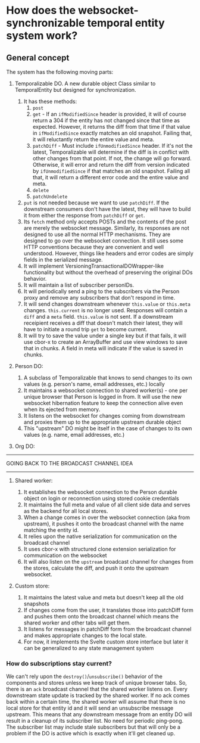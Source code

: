 # How does the websocket-synchronizable temporal entity system work?

## General concept

The system has the following moving parts:

1. Temporalizable DO. A new durable object Class similar to TemporalEntity but designed for synchronization.
   1. It has these methods:
      1. `post`
      2. `get` - If an `ifModifiedSince` header is provided, it will of course return a 304 if the entity has not changed since that time as expected. However, it returns the diff from that time if that value in `ifModifiedSince` exactly matches an old snapshot. Failing that, it will reluctantly return the entire value and meta.
      3. `patchDiff` - Must include `ifUnmodifiedSince` header. If it's not the latest, Temporalizable will determine if the diff is in conflict with other changes from that point. If not, the change will go forward. Otherwise, it will error and return the diff from version indicated by `ifUnmodifiedSince` if that matches an old snapshot. Failing all that, it will return a different error code and the entire value and meta.
      4. `delete`
      5. `patchUndelete`
   2. `put` is not needed because we want to use `patchDiff`. If the downstream consumers don't have the latest, they will have to build it from either the response from `patchDiff` or `get`.
   3. Its `fetch` method only accepts POSTs and the contents of the post are merely the websocket message. Similarly, its responses are not designed to use all the normal HTTP mechanisms. They are designed to go over the websocket connection. It still uses some HTTP conventions because they are convenient and well understood. However, things like headers and error codes are simply fields in the serialized message.
   4. It will implement VersioningTransactionalDOWrapper-like functionality but without the overhead of preserving the original DOs behavior.
   5. It will maintain a list of subscriber personIDs.
   6. It will periodically send a ping to the subscribers via the Person proxy and remove any subscribers that don't respond in time.
   7. It will send changes downstream whenever `this.value` or `this.meta` changes. `this.current` is no longer used. Responses will contain a `diff` and a `meta` field. `this.value` is not sent. If a downstream receipient receives a diff that doesn't match their latest, they will have to initiate a round trip `get` to become current.
   8. It will try to save the value under a single key but if that fails, it will use cbor-x to create an ArrayBuffer and use view windows to save that in chunks. A field in meta will indicate if the value is saved in chunks.
   
2. Person DO:
   1. A subclass of Temporalizable that knows to send changes to its own values (e.g. person's name, email addresses, etc.) locally
   2. It maintains a websocket connection to shared worker(s) - one per unique browser that Person is logged in from. It will use the new websocket hibernation feature to keep the connection alive even when its ejected from memory.
   3. It listens on the websocket for changes coming from downstream and proxies them up to the appropriate upstream durable object
   4. This "upstream" DO might be itself in the case of changes to its own values (e.g. name, email addresses, etc.)
   
3. Org DO:

------

GOING BACK TO THE BROADCAST CHANNEL IDEA

------

1. Shared worker:
   1. It establishes the websocket connection to the Person durable object on login or reconnection using stored cookie credentials
   2. It maintains the full meta and value of all client side data and serves as the backend for all local stores.
   3. When a change comes in over the websocket connection (aka from upstream), it pushes it onto the broadcast channel with the name matching the entity id.
   4. It relies upon the native serialization for communication on the broadcast channel
   5. It uses cbor-x with structured clone extension serialization for communication on the websocket
   6. It will also listen on the `upstream` broadcast channel for changes from the stores, calculate the diff, and push it onto the upstream websocket.
   
2.  Custom store:
    1. It maintains the latest value and meta but doesn't keep all the old snapshots
    2. If changes come from the user, it translates those into patchDiff form and pushes them onto the broadcast channel which means the shared worker and other tabs will get them.
    3. It listens for messages in patchDiff form from the broadcast channel and makes appropriate changes to the local state.
    4. For now, it implements the Svelte custom store interface but later it can be generalized to any state management system

### How do subscriptions stay current?

We can't rely upon the `destroy()`/`unsubscribe()` behavior of the components and stores unless we keep track of unique browser tabs. So, there is an `ack` broadcast channel that the shared worker listens on. Every downstream state update is tracked by the shared worker. If no ack comes back within a certain time, the shared worker will assume that there is no local store for that entity id and it will send an unsubscribe message upstream. This means that any downstream message from an entity DO will result in a cleanup of its subscriber list. No need for periodic ping-pong. The subscriber list may include stale subscribers but that will only be a problem if the DO is active which is exactly when it'll get cleaned up.
